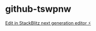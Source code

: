 # github-tswpnw

[Edit in StackBlitz next generation editor ⚡️](https://stackblitz.com/~/github.com/jiswordman/github-tswpnw)